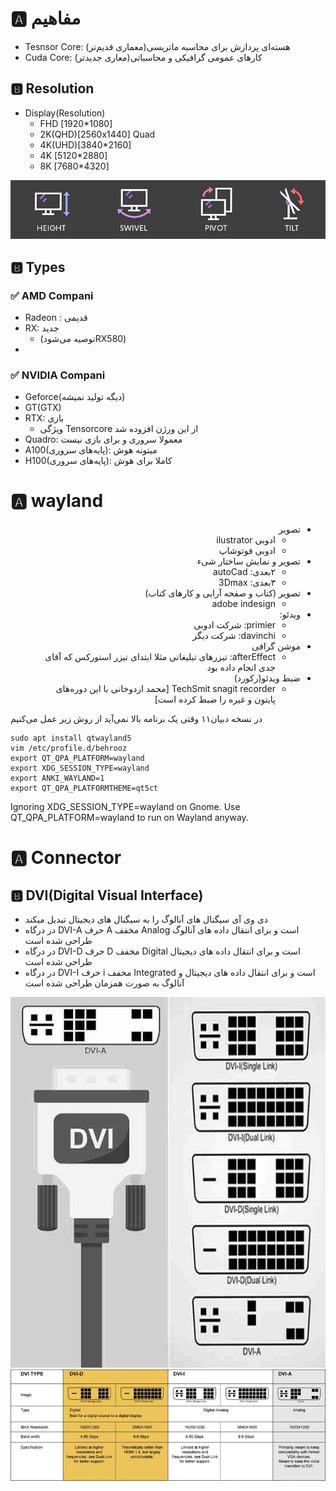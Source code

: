 # 🅰️ مفاهیم

* Tesnsor Core: هسته‌ای پردازش برای محاسبه ماتریسی(معماری قدیم‌تر)
* Cuda Core: کارهای عمومی گرافیکی و محاسباتی(معاری جدیدتر)

## 🅱️ Resolution
* Display(Resolution)
    * FHD    [1920*1080]
    * 2K(QHD)[2560x1440] Quad
    * 4K(UHD)[3840*2160]
    * 4K     [5120*2880]
    * 8K     [7680*4320]

![HEIGHT-SWIVEL-PIVOT-TILT.jpg](./_srcFiles/Images/HEIGHT-SWIVEL-PIVOT-TILT.jpg "HEIGHT-SWIVEL-PIVOT-TILT.jpg")

## 🅱️ Types

### ✅️  AMD Compani

* Radeon : قدیمی
* RX: جدید
  * (توصیه می‌شودRX580)
* 

### ✅️ NVIDIA Compani

* Geforce(دیگه تولید نمیشه)
* GT(GTX)
* RTX: بازی
  * ویژگی Tensorcore از این ورژن افزوده شد
* Quadro: معمولا سروری و برای بازی نیست
* A100(پایه‌های سروری): میتونه هوش
* H100(پایه‌های سروری): کاملا برای هوش 



# 🅰️ wayland

<div dir="rtl">

* تصویر
    * ادوبی ilustrator
    * ادوبی فوتوشاپ
* تصویر و نمایش ساختار شیء
    * ۲بعدی: autoCad
    * ۳بعدی: 3Dmax
* تصویر (کتاب و صفحه آرایی و کارهای کتاب)
    * adobe indesign
* ویدئو:
    * primier: شرکت ادوبی
    * davinchi: شرکت دیگر
* موشن گرافی
    * afterEffect: تیزرهای تبلیغاتی مثلا ابتدای تیزر استورکس که آقای جدی انجام داده بود
* ضبط ویدئو(رکورد)
    * TechSmit snagit recorder [محمد اردوخانی با این دوره‌های پایتون و غیره را ضبط کرده است]

</div>


در نسخه دبیان۱۱ وقتی یک برنامه بالا نمی‌آید از روش زیر عمل می‌کنیم

```shell
sudo apt install qtwayland5
vim /etc/profile.d/behrooz
export QT_QPA_PLATFORM=wayland
export XDG_SESSION_TYPE=wayland
export ANKI_WAYLAND=1
export QT_QPA_PLATFORMTHEME=qt5ct
```

Ignoring XDG_SESSION_TYPE=wayland on Gnome. Use QT_QPA_PLATFORM=wayland to run on Wayland anyway.

# 🅰️ Connector

## 🅱️ DVI(Digital Visual Interface)

- دی وی آی سیگنال های آنالوگ را به سیگنال های دیجیتال تبدیل میکند
- در درگاه DVI-A حرف A مخفف Analog است و برای انتقال داده های آنالوگ طراحی شده است
- در درگاه DVI-D حرف D مخفف Digital است و برای انتقال داده های دیجیتال طراحی شده است
- در درگاه DVI-I حرف i مخفف Integrated است و برای انتقال داده های دیجیتال و آنالوگ به صورت همزمان طراحی شده است

![1.jpg](./_srcFiles/Images/1.jpg "1.jpg")
![dvi-port.jpg](./_srcFiles/Images/dvi-port.jpg "dvi-port.jpg")





